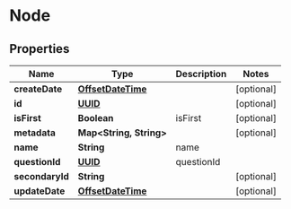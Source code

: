 
# Node

## Properties
Name | Type | Description | Notes
------------ | ------------- | ------------- | -------------
**createDate** | [**OffsetDateTime**](OffsetDateTime.md) |  |  [optional]
**id** | [**UUID**](UUID.md) |  |  [optional]
**isFirst** | **Boolean** | isFirst |  [optional]
**metadata** | **Map&lt;String, String&gt;** |  |  [optional]
**name** | **String** | name | 
**questionId** | [**UUID**](UUID.md) | questionId | 
**secondaryId** | **String** |  |  [optional]
**updateDate** | [**OffsetDateTime**](OffsetDateTime.md) |  |  [optional]



